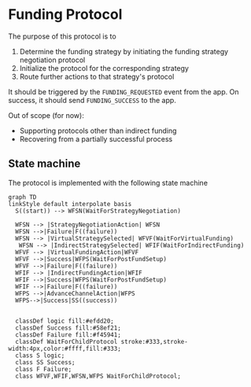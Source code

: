 # Funding Protocol

The purpose of this protocol is to

1. Determine the funding strategy by initiating the funding strategy negotiation protocol
2. Initialize the protocol for the corresponding strategy
3. Route further actions to that strategy's protocol

It should be triggered by the `FUNDING_REQUESTED` event from the app.
On success, it should send `FUNDING_SUCCESS` to the app.

Out of scope (for now):

- Supporting protocols other than indirect funding
- Recovering from a partially successful process

## State machine

The protocol is implemented with the following state machine

```mermaid
graph TD
linkStyle default interpolate basis
  S((start)) --> WFSN(WaitForStrategyNegotiation)

  WFSN --> |StrategyNegotiationAction| WFSN
  WFSN -->|Failure|F((failure))
  WFSN --> |VirtualStrategySelected| WFVF(WaitForVirtualFunding)
   WFSN --> |IndirectStrategySelected| WFIF(WaitForIndirectFunding)
  WFVF --> |VirtualFundingAction|WFVF
  WFVF -->|Success|WFPS(WaitForPostFundSetup)
  WFVF -->|Failure|F((failure))
  WFIF --> |IndirectFundingAction|WFIF
  WFIF -->|Success|WFPS(WaitForPostFundSetup)
  WFIF -->|Failure|F((failure))
  WFPS -->|AdvanceChannelAction|WFPS
  WFPS-->|Success|SS((success))


  classDef logic fill:#efdd20;
  classDef Success fill:#58ef21;
  classDef Failure fill:#f45941;
  classDef WaitForChildProtocol stroke:#333,stroke-width:4px,color:#ffff,fill:#333;
  class S logic;
  class SS Success;
  class F Failure;
  class WFVF,WFIF,WFSN,WFPS WaitForChildProtocol;
```
